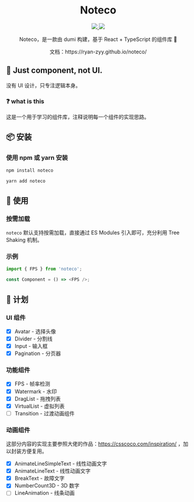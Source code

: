 <h1 align="center">Noteco</h1>

<p align="center">
    <a href="https://www.npmjs.org/package/noteco">
        <img src="https://img.shields.io/npm/v/noteco.svg">
    </a>
    <a href="https://npmcharts.com/compare/noteco?minimal=true">
        <img src="http://img.shields.io/npm/dm/noteco.svg">
    </a>
  <br>
</p>

<p align="center">
    Noteco，是一款由 dumi 构建，基于 React + TypeScript 的组件库 🚀
</p>

<p align="center">
    文档：https://ryan-zyy.github.io/noteco/
</p>

## 🌼 Just component, not UI.

没有 UI 设计，只专注逻辑本身。

### ❓ what is this

这是一个用于学习的组件库，注释说明每一个组件的实现思路。

## 📦 安装

### 使用 npm 或 yarn 安装

```bash
npm install noteco
```

```bash
yarn add noteco
```

## 🔨 使用

### 按需加载

`noteco` 默认支持按需加载，直接通过 ES Modules 引入即可，充分利用 Tree Shaking 机制。

### 示例

```js
import { FPS } from 'noteco';

const Component = () => <FPS />;
```

## 📅 计划

### UI 组件

- [x] Avatar - 选择头像
- [x] Divider - 分割线
- [x] Input - 输入框
- [x] Pagination - 分页器

### 功能组件

- [x] FPS - 帧率检测
- [x] Watermark - 水印
- [x] DragList - 拖拽列表
- [x] VirtualList - 虚拟列表
- [ ] Transition - 过渡动画组件

### 动画组件

这部分内容的实现主要参照大佬的作品：https://csscoco.com/inspiration/ ，加以封装方便复用。

- [x] AnimateLineSimpleText - 线性动画文字
- [x] AnimateLineText - 线性动画文字
- [x] BreakText - 故障文字
- [x] NumberCount3D - 3D 数字
- [ ] LineAnimation - 线条动画
